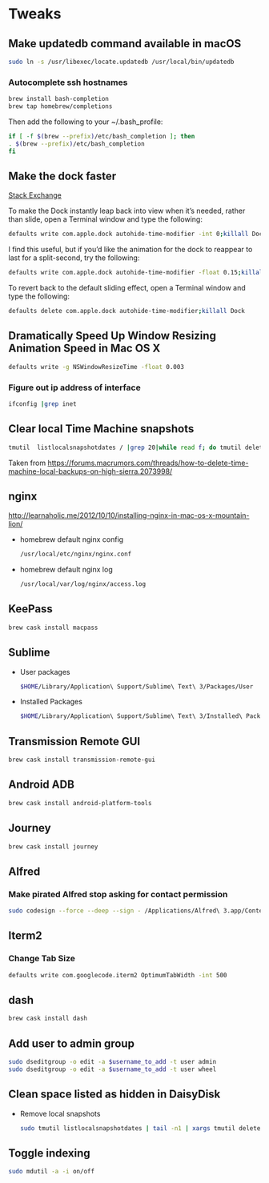 # Tweaks

## Make updatedb command available in macOS

```bash
sudo ln -s /usr/libexec/locate.updatedb /usr/local/bin/updatedb
```

### Autocomplete ssh hostnames

```bash
brew install bash-completion
brew tap homebrew/completions
```

Then add the following to your ~/.bash_profile:
```bash
if [ -f $(brew --prefix)/etc/bash_completion ]; then
. $(brew --prefix)/etc/bash_completion
fi
```

## Make the dock faster

[Stack Exchange](https://apple.stackexchange.com/questions/33600/how-can-i-make-auto-hide-show-for-the-dock-faster)

To make the Dock instantly leap back into view when it’s needed, rather than slide,
open a Terminal window and type the following:

```bash
defaults write com.apple.dock autohide-time-modifier -int 0;killall Dock
```

I find this useful, but if you’d like the animation for the dock to reappear to last for a
split-second, try the following:

```bash
defaults write com.apple.dock autohide-time-modifier -float 0.15;killall Dock
```

To revert back to the default sliding effect, open a Terminal window and type the following:

```bash
defaults delete com.apple.dock autohide-time-modifier;killall Dock
```

## Dramatically Speed Up Window Resizing Animation Speed in Mac OS X

```bash
defaults write -g NSWindowResizeTime -float 0.003
```

### Figure out ip address of interface

```bash
ifconfig |grep inet
```

## Clear local Time Machine snapshots

```bash
tmutil  listlocalsnapshotdates / |grep 20|while read f; do tmutil deletelocalsnapshots $f; done
```

Taken from
https://forums.macrumors.com/threads/how-to-delete-time-machine-local-backups-on-high-sierra.2073998/

## nginx

http://learnaholic.me/2012/10/10/installing-nginx-in-mac-os-x-mountain-lion/

* homebrew default nginx config

    ```bash
    /usr/local/etc/nginx/nginx.conf
    ```

* homebrew default nginx log

    ```bash
    /usr/local/var/log/nginx/access.log
    ```

## KeePass

```bash
brew cask install macpass
```

## Sublime

* User packages
    ```bash
    $HOME/Library/Application\ Support/Sublime\ Text\ 3/Packages/User
    ```
* Installed Packages
    ```bash
    $HOME/Library/Application\ Support/Sublime\ Text\ 3/Installed\ Packages
    ```

## Transmission Remote GUI
```bash
brew cask install transmission-remote-gui
```

## Android ADB
```bash
brew cask install android-platform-tools
```

## Journey
```bash
brew cask install journey
```

## Alfred

### Make pirated Alfred stop asking for contact permission

```bash
sudo codesign --force --deep --sign - /Applications/Alfred\ 3.app/Contents/Frameworks/Alfred\ Framework.framework/
```

## Iterm2

### Change Tab Size

```bash
defaults write com.googlecode.iterm2 OptimumTabWidth -int 500
```

## dash

```bash
brew cask install dash
```

## Add user to admin group

```bash
sudo dseditgroup -o edit -a $username_to_add -t user admin
sudo dseditgroup -o edit -a $username_to_add -t user wheel
```

## Clean space listed as hidden in DaisyDisk

* Remove local snapshots
  
  ```bash
  sudo tmutil listlocalsnapshotdates | tail -n1 | xargs tmutil deletelocalsnapshots
  ```

## Toggle indexing

```bash
sudo mdutil -a -i on/off
```
